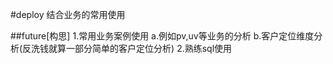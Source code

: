 #deploy
    结合业务的常用使用

##future[构思]
    1.常用业务案例使用
        a.例如pv,uv等业务的分析
        b.客户定位维度分析(反洗钱就算一部分简单的客户定位分析)
    2.熟练sql使用